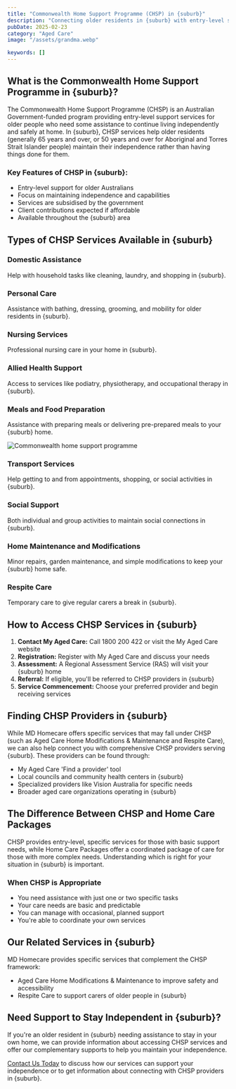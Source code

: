 ```yaml
---
title: "Commonwealth Home Support Programme (CHSP) in {suburb}"
description: "Connecting older residents in {suburb} with entry-level support services through the Commonwealth Home Support Programme to help maintain independence at home."
pubDate: 2025-02-23
category: "Aged Care"
image: "/assets/grandma.webp"

keywords: []
---
```


## What is the Commonwealth Home Support Programme in {suburb}?

The Commonwealth Home Support Programme (CHSP) is an Australian Government-funded program providing entry-level support services for older people who need some assistance to continue living independently and safely at home. In {suburb}, CHSP services help older residents (generally 65 years and over, or 50 years and over for Aboriginal and Torres Strait Islander people) maintain their independence rather than having things done for them.

### Key Features of CHSP in {suburb}:

- Entry-level support for older Australians
- Focus on maintaining independence and capabilities
- Services are subsidised by the government
- Client contributions expected if affordable
- Available throughout the {suburb} area

## Types of CHSP Services Available in {suburb}

### Domestic Assistance

Help with household tasks like cleaning, laundry, and shopping in {suburb}.

### Personal Care

Assistance with bathing, dressing, grooming, and mobility for older residents in {suburb}.

### Nursing Services

Professional nursing care in your home in {suburb}.

### Allied Health Support

Access to services like podiatry, physiotherapy, and occupational therapy in {suburb}.

### Meals and Food Preparation

Assistance with preparing meals or delivering pre-prepared meals to your {suburb} home.

![Commonwealth home support programme](/assets/grandma.webp)

### Transport Services

Help getting to and from appointments, shopping, or social activities in {suburb}.

### Social Support

Both individual and group activities to maintain social connections in {suburb}.

### Home Maintenance and Modifications

Minor repairs, garden maintenance, and simple modifications to keep your {suburb} home safe.

### Respite Care

Temporary care to give regular carers a break in {suburb}.

## How to Access CHSP Services in {suburb}

1. **Contact My Aged Care:** Call 1800 200 422 or visit the My Aged Care website
2. **Registration:** Register with My Aged Care and discuss your needs
3. **Assessment:** A Regional Assessment Service (RAS) will visit your {suburb} home
4. **Referral:** If eligible, you'll be referred to CHSP providers in {suburb}
5. **Service Commencement:** Choose your preferred provider and begin receiving services

## Finding CHSP Providers in {suburb}

While MD Homecare offers specific services that may fall under CHSP (such as Aged Care Home Modifications & Maintenance and Respite Care), we can also help connect you with comprehensive CHSP providers serving {suburb}. These providers can be found through:

- My Aged Care 'Find a provider' tool
- Local councils and community health centers in {suburb}
- Specialized providers like Vision Australia for specific needs
- Broader aged care organizations operating in {suburb}

## The Difference Between CHSP and Home Care Packages

CHSP provides entry-level, specific services for those with basic support needs, while Home Care Packages offer a coordinated package of care for those with more complex needs. Understanding which is right for your situation in {suburb} is important.

### When CHSP is Appropriate

- You need assistance with just one or two specific tasks
- Your care needs are basic and predictable
- You can manage with occasional, planned support
- You're able to coordinate your own services

## Our Related Services in {suburb}

MD Homecare provides specific services that complement the CHSP framework:

- Aged Care Home Modifications & Maintenance to improve safety and accessibility
- Respite Care to support carers of older people in {suburb}

## Need Support to Stay Independent in {suburb}?

If you're an older resident in {suburb} needing assistance to stay in your own home, we can provide information about accessing CHSP services and offer our complementary supports to help you maintain your independence.

[Contact Us Today](/contact) to discuss how our services can support your independence or to get information about connecting with CHSP providers in {suburb}. 